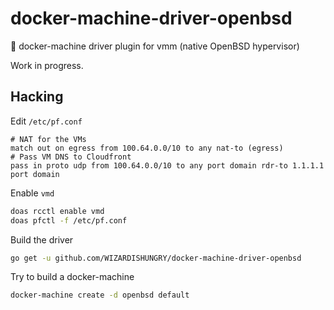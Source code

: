 # docker-machine-driver-openbsd
🐡 docker-machine driver plugin for vmm (native OpenBSD hypervisor) 

Work in progress.

## Hacking

Edit `/etc/pf.conf`
```
# NAT for the VMs
match out on egress from 100.64.0.0/10 to any nat-to (egress)
# Pass VM DNS to Cloudfront
pass in proto udp from 100.64.0.0/10 to any port domain rdr-to 1.1.1.1 port domain
```
Enable `vmd`
```bash
doas rcctl enable vmd
doas pfctl -f /etc/pf.conf
```
Build the driver
```bash
go get -u github.com/WIZARDISHUNGRY/docker-machine-driver-openbsd
```
Try to build a docker-machine
```bash
docker-machine create -d openbsd default
```